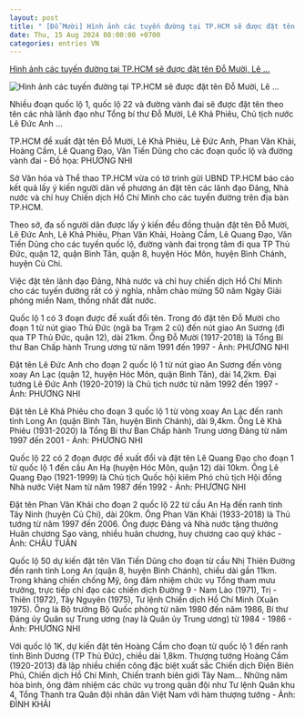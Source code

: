 ```yaml
---
layout: post
title: " [Đỗ Mười] Hình ảnh các tuyến đường tại TP.HCM sẽ được đặt tên Đỗ Mười, Lê ..."
date: Thu, 15 Aug 2024 08:00:00 +0700
categories: entries VN
---
```

[Hình ảnh các tuyến đường tại TP.HCM sẽ được đặt tên Đỗ Mười, Lê ...](https://tuoitre.vn/hinh-anh-cac-tuyen-duong-tai-tp-hcm-se-duoc-dat-ten-do-muoi-le-kha-phieu-le-duc-anh-phan-van-khai-20240814153354318.htm)

![Hình ảnh các tuyến đường tại TP.HCM sẽ được đặt tên Đỗ Mười, Lê ...](https://cdn1.tuoitre.vn/thumb_w/1200/471584752817336320/2024/8/14/do-muoi-quoc-lo-1-doan-qua-quan-12-17236178058861068321907-198-0-1245-2000-crop-1723621897773819039592.jpg)

Nhiều đoạn quốc lộ 1, quốc lộ 22 và đường vành đai sẽ được đặt tên theo tên các nhà lãnh đạo như Tổng bí thư Đỗ Mười, Lê Khả Phiêu, Chủ tịch nước Lê Đức Anh ...

TP.HCM đề xuất đặt tên Đỗ Mười, Lê Khả Phiêu, Lê Đức Anh, Phan Văn Khải, Hoàng Cầm, Lê Quang Đạo, Văn Tiến Dũng cho các đoạn quốc lộ và đường vành đai - Đồ họa: PHƯƠNG NHI

Sở Văn hóa và Thể thao TP.HCM vừa có tờ trình gửi UBND TP.HCM báo cáo kết quả lấy ý kiến người dân về phương án đặt tên các lãnh đạo Đảng, Nhà nước và chỉ huy Chiến dịch Hồ Chí Minh cho các tuyến đường trên địa bàn TP.HCM.

Theo sở, đa số người dân được lấy ý kiến đều đồng thuận đặt tên Đỗ Mười, Lê Đức Anh, Lê Khả Phiêu, Phan Văn Khải, Hoàng Cầm, Lê Quang Đạo, Văn Tiến Dũng cho các tuyến quốc lộ, đường vành đai trọng tâm đi qua TP Thủ Đức, quận 12, quận Bình Tân, quận 8, huyện Hóc Môn, huyện Bình Chánh, huyện Củ Chi.

Việc đặt tên lãnh đạo Đảng, Nhà nước và chỉ huy chiến dịch Hồ Chí Minh cho các tuyến đường rất có ý nghĩa, nhằm chào mừng 50 năm Ngày Giải phóng miền Nam, thống nhất đất nước.

Quốc lộ 1 có 3 đoạn được đề xuất đổi tên. Trong đó đặt tên Đỗ Mười cho đoạn 1 từ nút giao Thủ Đức (ngã ba Trạm 2 cũ) đến nút giao An Sương (đi qua TP Thủ Đức, quận 12), dài 21km. Ông Đỗ Mười (1917-2018) là Tổng Bí thư Ban Chấp hành Trung ương từ năm 1991 đến 1997 - Ảnh: PHƯƠNG NHI

Đặt tên Lê Đức Anh cho đoạn 2 quốc lộ 1 từ nút giao An Sương đến vòng xoay An Lạc (quận 12, huyện Hóc Môn, quận Bình Tân), dài 14,2km. Đại tướng Lê Đức Anh (1920-2019) là Chủ tịch nước từ năm 1992 đến 1997 - Ảnh: PHƯƠNG NHI

Đặt tên Lê Khả Phiêu cho đoạn 3 quốc lộ 1 từ vòng xoay An Lạc đến ranh tỉnh Long An (quận Bình Tân, huyện Bình Chánh), dài 9,4km. Ông Lê Khả Phiêu (1931-2020) là Tổng Bí thư Ban Chấp hành Trung ương Đảng từ năm 1997 đến 2001 - Ảnh: PHƯƠNG NHI

Quốc lộ 22 có 2 đoạn được đề xuất đổi và đặt tên Lê Quang Đạo cho đoạn 1 từ quốc lộ 1 đến cầu An Hạ (huyện Hóc Môn, quận 12) dài 10km. Ông Lê Quang Đạo (1921-1999) là Chủ tịch Quốc hội kiêm Phó chủ tịch Hội đồng Nhà nước Việt Nam từ năm 1987 đến 1992 - Ảnh: PHƯƠNG NHI

Đặt tên Phan Văn Khải cho đoạn 2 quốc lộ 22 từ cầu An Hạ đến ranh tỉnh Tây Ninh (huyện Củ Chi), dài 20km. Ông Phan Văn Khải (1933-2018) là Thủ tướng từ năm 1997 đến 2006. Ông được Đảng và Nhà nước tặng thưởng Huân chương Sao vàng, nhiều huân chương, huy chương cao quý khác - Ảnh: CHÂU TUẤN

Quốc lộ 50 dự kiến đặt tên Văn Tiến Dũng cho đoạn từ cầu Nhị Thiên Đường đến ranh tỉnh Long An (quận 8, huyện Bình Chánh), chiều dài gần 11km. Trong kháng chiến chống Mỹ, ông đảm nhiệm chức vụ Tổng tham mưu trưởng, trực tiếp chỉ đạo các chiến dịch Đường 9 - Nam Lào (1971), Trị - Thiên (1972), Tây Nguyên (1975), Tư lệnh Chiến dịch Hồ Chí Minh (Xuân 1975). Ông là Bộ trưởng Bộ Quốc phòng từ năm 1980 đến năm 1986, Bí thư Đảng ủy Quân sự Trung ương (nay là Quân ủy Trung ương) từ 1984 - 1986 - Ảnh: PHƯƠNG NHI

Với quốc lộ 1K, dự kiến đặt tên Hoàng Cầm cho đoạn từ quốc lộ 1 đến ranh tỉnh Bình Dương (TP Thủ Đức), chiều dài 1,8km. Thượng tướng Hoàng Cầm (1920-2013) đã lập nhiều chiến công đặc biệt xuất sắc Chiến dịch Điện Biên Phủ, Chiến dịch Hồ Chí Minh, Chiến tranh biên giới Tây Nam... Những năm hòa bình, ông đảm nhiệm các chức vụ trong quân đội như Tư lệnh Quân khu 4, Tổng Thanh tra Quân đội nhân dân Việt Nam với hàm thượng tướng - Ảnh: ĐÌNH KHẢI

